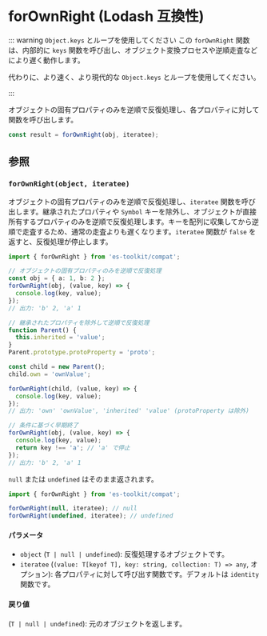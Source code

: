 # forOwnRight (Lodash 互換性)

::: warning `Object.keys` とループを使用してください
この `forOwnRight` 関数は、内部的に `keys` 関数を呼び出し、オブジェクト変換プロセスや逆順走査などにより遅く動作します。

代わりに、より速く、より現代的な `Object.keys` とループを使用してください。

:::

オブジェクトの固有プロパティのみを逆順で反復処理し、各プロパティに対して関数を呼び出します。

```typescript
const result = forOwnRight(obj, iteratee);
```

## 参照

### `forOwnRight(object, iteratee)`

オブジェクトの固有プロパティのみを逆順で反復処理し、`iteratee` 関数を呼び出します。継承されたプロパティや `Symbol` キーを除外し、オブジェクトが直接所有するプロパティのみを逆順で反復処理します。キーを配列に収集してから逆順で走査するため、通常の走査よりも遅くなります。`iteratee` 関数が `false` を返すと、反復処理が停止します。

```typescript
import { forOwnRight } from 'es-toolkit/compat';

// オブジェクトの固有プロパティのみを逆順で反復処理
const obj = { a: 1, b: 2 };
forOwnRight(obj, (value, key) => {
  console.log(key, value);
});
// 出力: 'b' 2, 'a' 1

// 継承されたプロパティを除外して逆順で反復処理
function Parent() {
  this.inherited = 'value';
}
Parent.prototype.protoProperty = 'proto';

const child = new Parent();
child.own = 'ownValue';

forOwnRight(child, (value, key) => {
  console.log(key, value);
});
// 出力: 'own' 'ownValue', 'inherited' 'value' (protoProperty は除外)

// 条件に基づく早期終了
forOwnRight(obj, (value, key) => {
  console.log(key, value);
  return key !== 'a'; // 'a' で停止
});
// 出力: 'b' 2, 'a' 1
```

`null` または `undefined` はそのまま返されます。

```typescript
import { forOwnRight } from 'es-toolkit/compat';

forOwnRight(null, iteratee); // null
forOwnRight(undefined, iteratee); // undefined
```

#### パラメータ

- `object` (`T | null | undefined`): 反復処理するオブジェクトです。
- `iteratee` (`(value: T[keyof T], key: string, collection: T) => any`, オプション): 各プロパティに対して呼び出す関数です。デフォルトは `identity` 関数です。

#### 戻り値

(`T | null | undefined`): 元のオブジェクトを返します。
